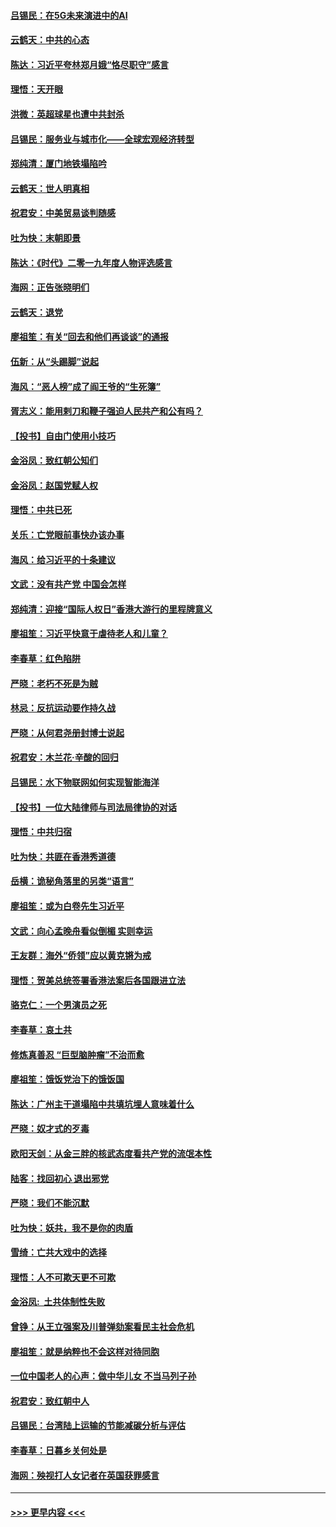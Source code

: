 #### [吕锡民：在5G未来演进中的AI](../pages/nsc993/n11730010.md?t=12191011) 
#### [云鹤天：中共的心态](../pages/nsc993/n11729906.md?t=12191011) 
#### [陈达：习近平夸林郑月娥“恪尽职守”感言](../pages/nsc993/n11729881.md?t=12191011) 
#### [理悟：天开眼](../pages/nsc993/n11729699.md?t=12191011) 
#### [洪微：英超球星也遭中共封杀](../pages/nsc993/n11727243.md?t=12191011) 
#### [吕锡民：服务业与城市化——全球宏观经济转型](../pages/nsc993/n11725845.md?t=12191011) 
#### [郑纯清：厦门地铁塌陷吟](../pages/nsc993/n11725813.md?t=12191011) 
#### [云鹤天：世人明真相](../pages/nsc993/n11725621.md?t=12191011) 
#### [祝君安：中美贸易谈判随感](../pages/nsc993/n11725609.md?t=12191011) 
#### [吐为快：末朝即景](../pages/nsc993/n11723365.md?t=12191011) 
#### [陈达：《时代》二零一九年度人物评选感言](../pages/nsc993/n11723337.md?t=12191011) 
#### [海网：正告张晓明们](../pages/nsc993/n11723228.md?t=12191011) 
#### [云鹤天：退党](../pages/nsc993/n11723056.md?t=12191011) 
#### [廖祖笙：有关“回去和他们再谈谈”的通报](../pages/nsc993/n11722442.md?t=12191011) 
#### [伍新：从“头踢脚”说起](../pages/nsc993/n11722429.md?t=12191011) 
#### [海风：“恶人榜”成了阎王爷的“生死簿”](../pages/nsc993/n11722272.md?t=12191011) 
#### [胥志义：能用剌刀和鞭子强迫人民共产和公有吗？](../pages/nsc993/n11720569.md?t=12191011) 
#### [【投书】自由门使用小技巧](../pages/nsc993/n11720180.md?t=12191011) 
#### [金浴凤：致红朝公知们](../pages/nsc993/n11720563.md?t=12191011) 
#### [金浴凤：赵国党赋人权](../pages/nsc993/n11720533.md?t=12191011) 
#### [理悟：中共已死](../pages/nsc993/n11720233.md?t=12191011) 
#### [关乐：亡党眼前事快办该办事](../pages/nsc993/n11719160.md?t=12191011) 
#### [海风：给习近平的十条建议](../pages/nsc993/n11717616.md?t=12191011) 
#### [文武：没有共产党 中国会怎样](../pages/nsc993/n11717584.md?t=12191011) 
#### [郑纯清：迎接“国际人权日”香港大游行的里程牌意义](../pages/nsc993/n11717417.md?t=12191011) 
#### [廖祖笙：习近平快意于虐待老人和儿童？](../pages/nsc993/n11715313.md?t=12191011) 
#### [李春草：红色陷阱](../pages/nsc993/n11715029.md?t=12191011) 
#### [严晓：老朽不死是为贼](../pages/nsc993/n11712910.md?t=12191011) 
#### [林忌：反抗运动要作持久战](../pages/nsc993/n11712623.md?t=12191011) 
#### [严晓：从何君尧册封博士说起](../pages/nsc993/n11712465.md?t=12191011) 
#### [祝君安：木兰花·辛酸的回归](../pages/nsc993/n11712381.md?t=12191011) 
#### [吕锡民：水下物联网如何实现智能海洋](../pages/nsc993/n11711158.md?t=12191011) 
#### [【投书】一位大陆律师与司法局律协的对话](../pages/nsc993/n11709675.md?t=12191011) 
#### [理悟：中共归宿](../pages/nsc993/n11710059.md?t=12191011) 
#### [吐为快：共匪在香港秀道德](../pages/nsc993/n11709979.md?t=12191011) 
#### [岳横：诡秘角落里的另类“语言”](../pages/nsc993/n11709792.md?t=12191011) 
#### [廖祖笙：或为白卷先生习近平](../pages/nsc993/n11708330.md?t=12191011) 
#### [文武：向心孟晚舟看似倒楣 实则幸运](../pages/nsc993/n11708236.md?t=12191011) 
#### [王友群：海外“侨领”应以黄克锵为戒](../pages/nsc993/n11706176.md?t=12191011) 
#### [理悟：贺美总统签署香港法案后各国跟进立法](../pages/nsc993/n11706853.md?t=12191011) 
#### [骆克仁：一个男演员之死](../pages/nsc993/n11706677.md?t=12191011) 
#### [李春草：哀土共](../pages/nsc993/n11706255.md?t=12191011) 
#### [修炼真善忍 “巨型脑肿瘤”不治而愈](../pages/nsc993/n11705340.md?t=12191011) 
#### [廖祖笙：饿饭党治下的饿饭国](../pages/nsc993/n11705085.md?t=12191011) 
#### [陈达：广州主干道塌陷中共填坑埋人意味着什么](../pages/nsc993/n11705046.md?t=12191011) 
#### [严晓：奴才式的歹毒](../pages/nsc993/n11704826.md?t=12191011) 
#### [欧阳天剑：从金三胖的核武态度看共产党的流氓本性](../pages/nsc993/n11702238.md?t=12191011) 
#### [陆客：找回初心 退出邪党](../pages/nsc993/n11702213.md?t=12191011) 
#### [严晓：我们不能沉默](../pages/nsc993/n11702110.md?t=12191011) 
#### [吐为快：妖共，我不是你的肉盾](../pages/nsc993/n11701366.md?t=12191011) 
#### [雪绮：亡共大戏中的选择](../pages/nsc993/n11699922.md?t=12191011) 
#### [理悟：人不可欺天更不可欺](../pages/nsc993/n11699657.md?t=12191011) 
#### [金浴凤:  土共体制性失败](../pages/nsc993/n11699361.md?t=12191011) 
#### [曾铮：从王立强案及川普弹劾案看民主社会危机](../pages/nsc993/n11699318.md?t=12191011) 
#### [廖祖笙：就是纳粹也不会这样对待同胞](../pages/nsc993/n11697658.md?t=12191011) 
#### [一位中国老人的心声：做中华儿女 不当马列子孙](../pages/nsc993/n11697525.md?t=12191011) 
#### [祝君安：致红朝中人](../pages/nsc993/n11697518.md?t=12191011) 
#### [吕锡民：台湾陆上运输的节能减碳分析与评估](../pages/nsc993/n11694983.md?t=12191011) 
#### [李春草：日暮乡关何处是](../pages/nsc993/n11694805.md?t=12191011) 
#### [海网：殃视打人女记者在英国获罪感言](../pages/nsc993/n11693832.md?t=12191011) 

----
#### [ >>> 更早内容 <<< ](../indexes/nsc993-earlier.md)
